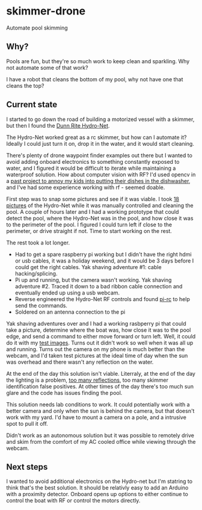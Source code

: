 # skimmer-drone
Automate pool skimming

## Why?
Pools are fun, but they're so much work to keep clean and sparkling. Why not automate some of that work?  

I have a robot that cleans the bottom of my pool, why not have one that cleans the top? 

## Current state
I started to go down the road of building a motorized vessel with a skimmer, but then I found the [Dunn Rite Hydro-Net](https://dunnriteproducts.com/hydro-net/). 

The Hydro-Net worked great as a rc skimmer, but how can I automate it? Ideally I could just turn it on, drop it in the water, and it would start cleaning. 

There's plenty of drone waypoint finder examples out there but I wanted to avoid adding onboard electronics to something constantly exposed to water, and I figured it would be difficult to iterate while maintaining a waterproof solution. How about computer vision with RF? I'd used opencv in a [past project to annoy my kids into putting their dishes in the dishwasher](https://github.com/ericalexanderorg/DishDetector), and I've had some experience working with rf - seemed doable.

First step was to snap some pictures and see if it was viable. I took [18 pictures](https://github.com/ericalexanderorg/skimmer-drone/tree/master/v1/test/images/poc) of the Hydro-Net while it was manually controlled and cleaning the pool. A couple of hours later and I had a working prototype that could detect the pool, where the Hydro-Net was in the pool, and how close it was to the perimeter of the pool. I figured I could turn left if close to the perimeter, or drive straight if not. Time to start working on the rest. 

The rest took a lot longer. 

* Had to get a spare raspberry pi working but I didn't have the right hdmi or usb cables, it was a holiday weekend, and it would be 3 days before I could get the right cables. Yak shaving adventure #1: cable hacking/splicing. 
* Pi up and running, but the camera wasn't working. Yak shaving adventure #2. Traced it down to a bad ribbon cable connection and eventually ended up using a usb webcam. 
* Reverse engineered the Hydro-Net RF controls and found [pi-rc](https://github.com/bskari/pi-rc) to help send the commands.
* Soldered on an antenna connection to the pi

Yak shaving adventures over and I had a working rasbperry pi that could take a picture, determine where the boat was, how close it was to the pool edge, and send a command to either move forward or turn left. Well, it could do it with my [test images](https://github.com/ericalexanderorg/skimmer-drone/tree/master/v1/test/images/poc). Turns out it didn't work so well when it was all up and running. Turns out the camera on my phone is much better than the webcam, and I'd taken test pictures at the ideal time of day when the sun was overhead and there wasn't any reflection on the water. 

At the end of the day this solution isn't viable. Literraly, at the end of the day the lighting is a problem, [too many reflections](https://github.com/ericalexanderorg/skimmer-drone/blob/master/v1/test/images/reflections/image-original.jpg), too many skimmer identification false positives. At other times of the day there's too much sun glare and the code has issues finding the pool. 

This solution needs lab conditions to work. It could potentially work with a better camera and only when the sun is behind the camera, but that doesn't work with my yard. I'd have to mount a camera on a pole, and a intrusive spot to pull it off. 

Didn't work as an autonomous solution but it was possible to remotely drive and skim from the comfort of my AC cooled office while viewing through the webcam. 

## Next steps
I wanted to avoid additional electronics on the Hydro-net but I'm statring to think that's the best solution. It should be relativly easy to add an Arduino with a proximity detector. Onboard opens up options to either continue to control the boat with RF or control the motors directly. 
